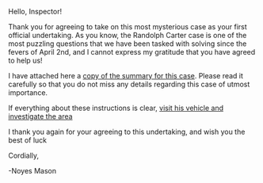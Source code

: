 Hello, Inspector!

<p>Thank you for agreeing to take on this most mysterious case as your first official undertaking. As
you know, the Randolph Carter case is one of the most puzzling questions that we have been tasked
with solving since the fevers of April 2nd, and I cannot express my gratitude that you have agreed
to help us!</p> 

I have attached here a [copy of the summary for this case](../Background/Information/Starting-Info.md). Please read it carefully so that you
do not miss any details regarding this case of utmost importance.

If everything about these instructions is clear, [visit his vehicle and investigate the area](../Background/Story/Beginning-Arrival.md)

<p>I thank you again for your agreeing to this undertaking, and wish you the best of luck</p>

<p>Cordially,</p>

<p>   -Noyes Mason</p>